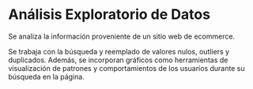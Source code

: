 # Análisis Exploratorio de Datos

Se analiza la información proveniente de un sitio web de ecommerce. 

Se trabaja con la búsqueda y reemplado de valores nulos, outliers y duplicados. Además, se incorporan gráficos como herramientas de visualización de patrones y comportamientos de los usuarios durante su búsqueda en la página.
